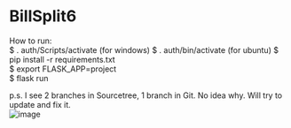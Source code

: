 # BillSplit6  
  
How to run:  
$ . auth/Scripts/activate  (for windows)
$ . auth/bin/activate (for ubuntu)
$ pip install -r requirements.txt  
$ export FLASK_APP=project  
$ flask run  
  
p.s. I see 2 branches in Sourcetree, 1 branch in Git. No idea why. Will try to update and fix it.  
![image](https://user-images.githubusercontent.com/26854208/214225750-8464f686-23da-49c9-8c99-bcf8d784fc8c.png)
